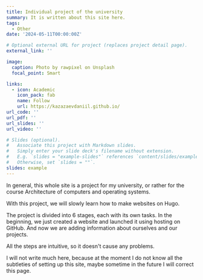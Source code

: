 ```yaml
---
title: Individual project of the university
summary: It is written about this site here.
tags:
  - Other
date: '2024-05-11T00:00:00Z'

# Optional external URL for project (replaces project detail page).
external_link: ''

image:
  caption: Photo by rawpixel on Unsplash
  focal_point: Smart

links:
  - icon: Academic
    icon_pack: fab
    name: Follow
    url: https://kazazaevdaniil.github.io/
url_code: ''
url_pdf: ''
url_slides: ''
url_video: ''

# Slides (optional).
#   Associate this project with Markdown slides.
#   Simply enter your slide deck's filename without extension.
#   E.g. `slides = "example-slides"` references `content/slides/example-slides.md`.
#   Otherwise, set `slides = ""`.
slides: example
---
```


In general, this whole site is a project for my university, or rather for the course Architecture of computers and operating systems.

With this project, we will slowly learn how to make websites on Hugo.

The project is divided into 6 stages, each with its own tasks. In the beginning, we just created a website and launched it using hosting on GitHub. And now we are adding information about ourselves and our projects.

All the steps are intuitive, so it doesn't cause any problems.

I will not write much here, because at the moment I do not know all the subtleties of setting up this site, maybe sometime in the future I will correct this page.
